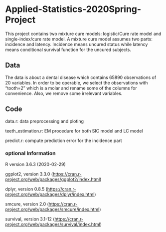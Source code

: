 # Applied-Statistics-2020Spring-Project
This project contains two mixture cure models: logistic/Cure rate model and single-index/cure rate model. A mixture cure model assumes two parts: incidence and latency. Incidence means uncured status while latency means conditional survival function for the uncured subjects.

## Data
The data is about a dental disease which contains 65890 observations of 20 variables. In order to be operable, we select the observations with “tooth=2” which is a molar and rename some of the columns for convenience. Also, we remove some irrelevant variables.

## Code
data.r: data preprocessing and ploting

teeth_estimation.r: EM procedure for both SIC model and LC model

predict.r: compute prediction error for the incidence part

### optional Information
R version 3.6.3 (2020-02-29)

ggplot2, version 3.3.0 (https://cran.r-project.org/web/packages/ggplot2/index.html)

dplyr, version 0.8.5 (https://cran.r-project.org/web/packages/dplyr/index.html)

smcure, version 2.0 (https://cran.r-project.org/web/packages/smcure/index.html)

survival, version 3.1-12 (https://cran.r-project.org/web/packages/survival/index.html)
